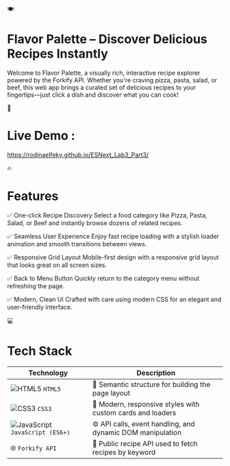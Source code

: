 🍽️ <h1>Flavor Palette – Discover Delicious Recipes Instantly</h1>

Welcome to Flavor Palette, a visually rich, interactive recipe explorer powered by the Forkify API. Whether you're craving pizza, pasta, salad, or beef, this web app brings a curated set of delicious recipes to your fingertips—just click a dish and discover what you can cook!

🌟 <h1>Live Demo : </h1> https://rodinaelfeky.github.io/ESNext_Lab3_Part3/

🔥 <h1>Features</h1>

✅ One-click Recipe Discovery
Select a food category like Pizza, Pasta, Salad, or Beef and instantly browse dozens of related recipes.

✅ Seamless User Experience
Enjoy fast recipe loading with a stylish loader animation and smooth transitions between views.

✅ Responsive Grid Layout
Mobile-first design with a responsive grid layout that looks great on all screen sizes.

✅ Back to Menu Button
Quickly return to the category menu without refreshing the page.

✅ Modern, Clean UI
Crafted with care using modern CSS for an elegant and user-friendly interface.

💻 <h1>Tech Stack</h1>

 | Technology                                                                                                                      | Description                                                |
| ------------------------------------------------------------------------------------------------------------------------------- | ---------------------------------------------------------- |
| ![HTML5](https://img.shields.io/badge/-HTML5-E34F26?style=flat\&logo=html5\&logoColor=white) `HTML5`                            | 🧱 Semantic structure for building the page layout         |
| ![CSS3](https://img.shields.io/badge/-CSS3-1572B6?style=flat\&logo=css3\&logoColor=white) `CSS3`                                | 🎨 Modern, responsive styles with custom cards and loaders |
| ![JavaScript](https://img.shields.io/badge/-JavaScript-F7DF1E?style=flat\&logo=javascript\&logoColor=black) `JavaScript (ES6+)` | ⚙️ API calls, event handling, and dynamic DOM manipulation |
| 🌐 `Forkify API`                                                                                                                | 🍴 Public recipe API used to fetch recipes by keyword      |
